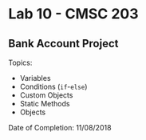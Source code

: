 # Lab 10 - CMSC 203
## Bank Account Project

Topics:
- Variables
- Conditions (```if```-```else```)
- Custom Objects
- Static Methods
- Objects

Date of Completion: 11/08/2018
